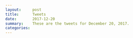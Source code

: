 ```yaml
---
layout:     post
title:      Tweets
date:       2017-12-20
summary:    These are the tweets for December 20, 2017.
categories:
---
```


